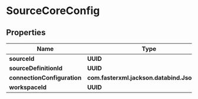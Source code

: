 

# SourceCoreConfig


## Properties

| Name | Type | Description | Notes |
|------------ | ------------- | ------------- | -------------|
|**sourceId** | **UUID** |  |  [optional] |
|**sourceDefinitionId** | **UUID** |  |  |
|**connectionConfiguration** | **com.fasterxml.jackson.databind.JsonNode** |  |  |
|**workspaceId** | **UUID** |  |  |



